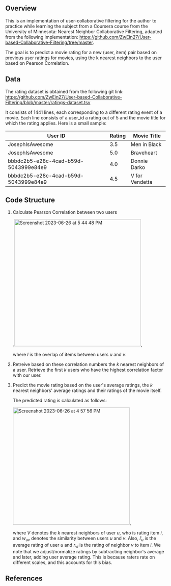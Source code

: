 ## Overview
This is an implementation of user-collaborative filtering for the author to practice while learning the subject from a Coursera course from the University of Minnesota: Nearest Neighbor Collaborative Filtering, adapted from the following implementation: https://github.com/ZwEin27/User-based-Collaborative-Filtering/tree/master.

The goal is to predict a movie rating for a new (user, item) pair based on previous user ratings for movies, using the k nearest neighbors to the user based on Pearson Correlation.

## Data
The rating dataset is obtained from the following git link: https://github.com/ZwEin27/User-based-Collaborative-Filtering/blob/master/ratings-dataset.tsv

It consists of 1441 lines, each corresponding to a different rating event of a movie. Each line consists of a user_id a rating out of 5 and the movie title for which the rating applies. Here is a small sample: 




| User ID  | Rating | Movie Title |
| ---------| -------| ------------|
|JosephIsAwesome	|3.5|	Men in Black|
|JosephIsAwesome	|5.0	|Braveheart|
|bbbdc2b5-e28c-4cad-b59d-5043999e84e9	|4.0	|Donnie Darko|
|bbbdc2b5-e28c-4cad-b59d-5043999e84e9	|4.5	|V for Vendetta|



## Code Structure

1. Calculate Pearson Correlation between two users
  
   .<img width="398" alt="Screenshot 2023-06-26 at 5 44 48 PM" src="https://github.com/faridashahata/Portfolio/assets/113303940/bc6f337a-21ca-42e9-a7c5-eb3948d99e53">,
   
   where $I$ is the overlap of items between users $u$ and $v$.

4. Retreive based on these correlation numbers the $k$ nearest neighbors of a user. Retrieve the first $k$ users who have the highest correlation factor with our user.
5. Predict the movie rating based on the user's average ratings, the $k$ nearest neighbors' average ratings and their ratings of the movie itself.
   
   The predicted rating is calculated as follows:

   
   <img width="367" alt="Screenshot 2023-06-26 at 4 57 56 PM" src="https://github.com/faridashahata/Portfolio/assets/113303940/14c78623-1b90-4298-a941-bb4173917581">,

   
   where $V$ denotes the $k$ nearest neighbors of user $u$, who is rating item $i$, and $w_{uv}$ denotes the similarity between users $u$ and $v$. Also, $\bar{r}_u$ is the average rating of user $u$ and $r_{vi}$ is the rating of neighbor $v$ to item $i$. We note that we adjust/normalize ratings by subtracting neighbor's average and later, adding user average rating. This is because raters rate on different scales, and this accounts for this bias.

## References
